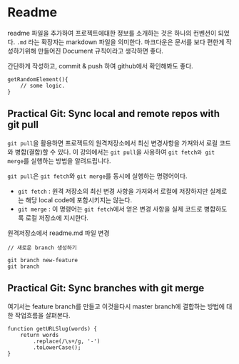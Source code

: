 
# Readme

readme 파일을 추가하여 프로젝트에대한 정보를 소개하는 것은 하나의 컨벤션이 되었다. `.md` 라는 확장자는 markdown 파일을 의미한다. 마크다운은 문서를 보다 편한게 작성하기위해 만들어진 Document 규칙이라고 생각하면 좋다.

간단하게 작성하고, commit & push 하여 github에서 확인해봐도 좋다.

```
getRandomElement(){
    // some logic.
}
```


## Practical Git: Sync local and remote repos with git pull

`git pull`을 활용하면 프로젝트의 원격저장소에서 최신 변경사항을 가져와서 로컬 코드와 병합(결합)할 수 있다. 
이 강의에서는 `git pull`을 사용하여 `git fetch와 git merge`를 실행하는 방법을 알려드립니다.

`git pull`은 `git fetch`와 `git merge`를 동시에 실행하는 명령어이다. 



- `git fetch` : 원격 저장소의 최신 변경 사항을 가져와서 로컬에 저장하지만 실제로는 해당 local code에 포함시키지는 않는다.
- `git merge` : 이 명령어는 `git fetch`에서 얻은 변경 사항을 실제 코드로 병합하도록 로컬 저장소에 지시한다.

원격저장소에서 readme.md 파일 변경



```
// 새로운 branch 생성하기

git branch new-feature
git branch

```

##  Practical Git: Sync branches with git merge

여기서는 feature branch를 만들고 이것을다시 master branch에 결합하는 방법에 대한 작업흐름을 살펴본다.



```
function getURLSlug(words) {
    return words
        .replace(/\s+/g, '-')
        .toLowerCase();
}
```